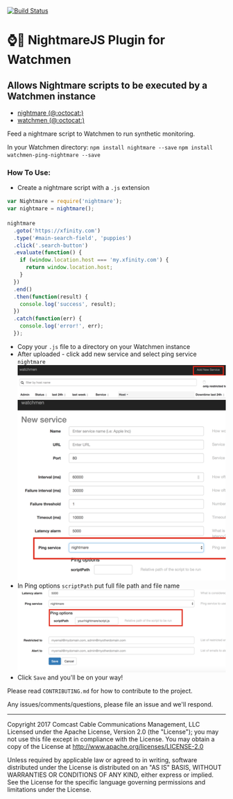[![Build Status](https://travis-ci.org/Comcast/watchmen-ping-nightmare.svg?branch=master)](https://travis-ci.org/Comcast/watchmen-ping-nightmare)

# :watch::horse: NightmareJS Plugin for Watchmen
## Allows Nightmare scripts to be executed by a Watchmen instance

* [nightmare (@:octocat:)][nightmare]
* [watchmen (@:octocat:)][watchmen]

Feed a nightmare script to Watchmen to run synthetic monitoring.

In your Watchmen directory:
`npm install nightmare --save`
`npm install watchmen-ping-nightmare --save`


### How To Use:
- Create a nightmare script with a `.js` extension
```javascript
var Nightmare = require('nightmare');
var nightmare = nightmare();

nightmare
  .goto('https://xfinity.com')
  .type('#main-search-field', 'puppies')
  .click('.search-button')
  .evaluate(function() {
    if (window.location.host === 'my.xfinity.com') {
      return window.location.host;
    }
  })
  .end()
  .then(function(result) {
    console.log('success', result);
  })
  .catch(function(err) {
    console.log('error!', err);
  });
```

- Copy your `.js` file to a directory on your Watchmen instance
- After uploaded - click add new service and select ping service `nightmare`
![add servce][add-service]
![select ping service][select-ping-service]
- In Ping options `scriptPath` put full file path and file name
![script path][script-file-path]
- Click `Save` and you'll be on your way!

Please read `CONTRIBUTING.md` for how to contribute to the project.

Any issues/comments/questions, please file an issue and we'll respond.

---

Copyright 2017 Comcast Cable Communications Management, LLC
Licensed under the Apache License, Version 2.0 (the "License"); you may not use this file except in compliance with the License. You may obtain a copy of the License at http://www.apache.org/licenses/LICENSE-2.0

Unless required by applicable law or agreed to in writing, software distributed under the License is distributed on an "AS IS" BASIS, WITHOUT WARRANTIES OR CONDITIONS OF ANY KIND, either express or implied. See the License for the specific language governing permissions and limitations under the License.

[nightmare]: https://github.com/segmentio/nightmare
[watchmen]: https://github.com/iloire/watchmen

[add-service]: docs/add-new-service.png
[select-ping-service]: docs/select-ping-service.png
[script-file-path]: docs/script-file-path.png
